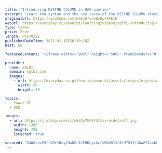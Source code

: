 ```yaml
---
title: "Introducing DEFINE COLUMN in DAX queries"
excerpt: "Learn the syntax and the use cases of the DEFINE COLUMN statement in DAX. Article and download: https://sql.bi/696234/?aff=yt This syntax has been introduced in DAX since December 2020 and can be used in DAX queries only.  How to learn DAX: https://www.sqlbi.com/guides/dax/?aff=yt The definitive guide"
originalUrl: https://youtube.com/watch?v=wBs0p7kPElU
webUrl: https://everyday.cc/powerbi/learning/videos/sqlbi-introducing-define-column-in-dax-queries/
type: video
price: Free
length: PT14M32S
publishedDateTime: 2021-01-18T20:30:18Z
heat: 50

featuredContent: "<iframe width=\"800\" height=\"500\" frameborder=\"0\" src=\"https://www.youtube.com/embed/wBs0p7kPElU\" allow=\"accelerometer; autoplay; encrypted-media; gyroscope; picture-in-picture\" allowfullscreen></iframe>"

provider:
  name: SQLBI
  domain: sqlbi.com
  images:
    - url: https://everyday-cc.github.io/powerbi/assets/images/organizations/sqlbi.com-50x50.jpg
      width: 50
      height: 50

topics:
  - Power BI
  - DAX

images:
  - url: https://i.ytimg.com/vi/wBs0p7kPElU/maxresdefault.jpg
    width: 1280
    height: 720
    isCached: true

secured: "DdW5reoF5frVD+JUky2NwDZc1UFHKhycAr/vWbK012n8r9T537/G6wPGIvcbXlDb8o5SKPipx0vpZ9ti/km2BmEk9owGUH04ZAJvc8q4Jmfa6CCQKM4gZbzrHLeJuVDR6RAFaNUrG0/4j3Hc8a2syDp461Ukm0xPYPJ+CMTHdF8US9A5+SdlfHux4aOkTXQufDqM0YhVrfm2MemKuviN9pOLECs04UUNOAXQUxxPiCGB+VSyZ7/dbyAejJUvQjKObHJu+RYeLhMV3csEGKr3/48sQo6RfpQw1XjCkt8Z9ZCjWAB6yhvuR48UBVWRMWVqB8lx63ZOmpuEB+t/7rgDaeTLIiHA+cV9f/Q5tCgudlA2Bg4fZlNpFUTMGu4DbscSR5WHFLP/UXbcub6FJ1eBUpqNdA9wtmxNkJmK9dj6g+M=;eXsf41y/6HBsEx3FRGPOHg=="
---
```


